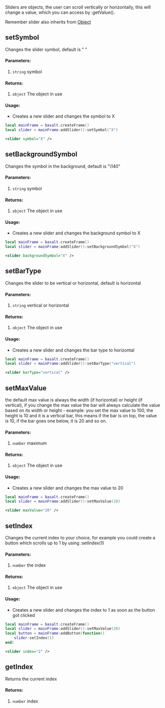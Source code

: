 Sliders are objects, the user can scroll vertically or horizontally, this will change a value, which you can access by :getValue().<br>

Remember slider also inherits from [Object](objects/Object.md)

## setSymbol
Changes the slider symbol, default is " "

#### Parameters: 
1. `string` symbol

#### Returns:
1. `object` The object in use

#### Usage:
* Creates a new slider and changes the symbol to X
```lua
local mainFrame = basalt.createFrame()
local slider = mainFrame:addSlider():setSymbol("X")
```
```xml
<slider symbol="X" />
```

## setBackgroundSymbol
Changes the symbol in the background, default is "\140"

#### Parameters: 
1. `string` symbol

#### Returns:
1. `object` The object in use

#### Usage:
* Creates a new slider and changes the background symbol to X
```lua
local mainFrame = basalt.createFrame()
local slider = mainFrame:addSlider():setBackgroundSymbol("X")
```
```xml
<slider backgroundSymbol="X" />
```

## setBarType
Changes the slider to be vertical or horizontal, default is horizontal

#### Parameters: 
1. `string` vertical or horizontal

#### Returns:
1. `object` The object in use

#### Usage:
* Creates a new slider and changes the bar type to horizontal
```lua
local mainFrame = basalt.createFrame()
local slider = mainFrame:addSlider():setBarType("vertical")
```
```xml
<slider barType="vertical" />
```

## setMaxValue
the default max value is always the width (if horizontal) or height (if vertical), if you change the max value the bar will always calculate the value based on its width or height - example: you set the max value to 100, the height is 10 and it is a vertical bar, this means if the bar is on top, the value is 10, if the bar goes one below, it is 20 and so on.

#### Parameters: 
1. `number` maximum

#### Returns:
1. `object` The object in use

#### Usage:
* Creates a new slider and changes the max value to 20
```lua
local mainFrame = basalt.createFrame()
local slider = mainFrame:addSlider():setMaxValue(20)
```
```xml
<slider maxValue="20" />
```

## setIndex
Changes the current index to your choice, for example you could create a button which scrolls up to 1 by using :setIndex(1)

#### Parameters: 
1. `number` the index

#### Returns:
1. `object` The object in use

#### Usage:
* Creates a new slider and changes the index to 1 as soon as the button got clicked
```lua
local mainFrame = basalt.createFrame()
local slider = mainFrame:addSlider():setMaxValue(20)
local button = mainFrame:addButton(function()
    slider:setIndex(1)
end)
```
```xml
<slider index="2" />
```

## getIndex
Returns the current index

#### Returns:
1. `number` index

